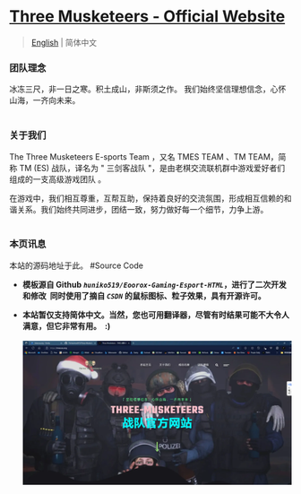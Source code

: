 # [ Three Musketeers - Official Website ](https://tmes.eu.org/)

> [English](README.md) | 简体中文 <br>

### 团队理念
冰冻三尺，非一日之寒。积土成山，非斯须之作。
我们始终坚信理想信念，心怀山海，一齐向未来。<br><br>


### 关于我们
The Three Musketeers E-sports Team ，又名 TMES TEAM 、TM TEAM，简称 TM (ES) 战队，译名为 " 三剑客战队 "，是由老棋交流联机群中游戏爱好者们组成的一支高级游戏团队 。<br><p></p>在游戏中，我们相互尊重，互帮互助，保持着良好的交流氛围，形成相互信赖的和谐关系。我们始终共同进步，团结一致，努力做好每一个细节，力争上游。<br><br>


### 本页讯息
本站的源码地址于此。  #Source Code<br>

- <b>模板源自 Github <i>`huniko519/Eoorox-Gaming-Esport-HTML`</i>，进行了二次开发和修改 &nbsp;同时使用了摘自 <i> `CSDN` </i> 的鼠标图标、粒子效果，具有开源许可。<br> <p></p>
 
-  本站暂仅支持简体中文。当然，您也可用翻译器，尽管有时结果可能不大令人满意，但它非常有用。 &nbsp;:)</b>
  <br><br>
[![主页预览图片](img/blog/inner_b1.webp "Index")](https://tmes.eu.org/)
